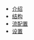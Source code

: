 * [介绍](zh-cn/README.md)
* [结构](zh-cn/Structure.md)
* [流配置](zh-cn/StreamSettings.md)
* [设置](zh-cn/Settings.md)
